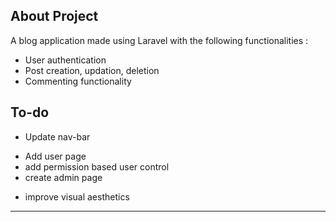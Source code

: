 ## About Project

A blog application made using Laravel with the following functionalities :

- User authentication
- Post creation, updation, deletion
- Commenting functionality


## To-do

- Update nav-bar
<!-- - connect a mail service -->
- Add user page
- add permission based user control
- create admin page
<!-- - option to upload cover images -->
- improve visual aesthetics

<hr>

<!-- <p>Use the following credentials if you don't want to create any:
    
User: `test@mail.com`
    
Pass: `12345678` -->
    
</p>
